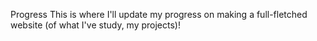 Progress
This is where I'll update my progress on making a full-fletched website (of what I've study, my projects)!
